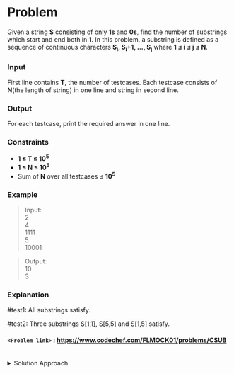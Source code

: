 # Problem
Given a string **S** consisting of only **1s** and **0s**, find the number of substrings which start and end both in **1**.
In this problem, a substring is defined as a sequence of continuous characters **S<sub>i</sub>, S<sub>i</sub>+1, ..., S<sub>j</sub>** where **1 ≤ i ≤ j ≤ N**.

### Input
First line contains **T**, the number of testcases. Each testcase consists of **N**(the length of string) in one line and string in second line.

### Output
For each testcase, print the required answer in one line.

### Constraints
* **1 ≤ T ≤ 10<sup>5</sup>**
* **1 ≤ N ≤ 10<sup>5</sup>**
* Sum of **N** over all testcases ≤ **10<sup>5</sup>**

### Example
>Input:<br/>
2<br/>
4<br/>
1111<br/>
5<br/>
10001<br/>

>Output:<br/>
10<br/>
3<br/>

### Explanation
#test1: All substrings satisfy.

#test2: Three substrings S[1,1], S[5,5] and S[1,5] satisfy.

#### `<Problem link>` : <https://www.codechef.com/FLMOCK01/problems/CSUB>
<br/>
<details>
  <summary>Solution Approach</summary>
  
  ######
  
  We count the number of **1s** in the entire string, call it **n**. The total number of ways to consider all the substrings starting and ending with **1** can be given by `(n*(n+1))/2`.  
  
  ### References
  
  >https://discuss.codechef.com/t/csub-editorial/6299<br/>
  
</details>
